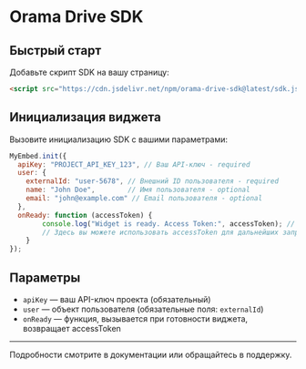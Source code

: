 # Orama Drive SDK

## Быстрый старт

Добавьте скрипт SDK на вашу страницу:

```html
<script src="https://cdn.jsdelivr.net/npm/orama-drive-sdk@latest/sdk.js" defer></script>
```

## Инициализация виджета

Вызовите инициализацию SDK с вашими параметрами:

```js
MyEmbed.init({
  apiKey: "PROJECT_API_KEY_123", // Ваш API-ключ - required
  user: {
    externalId: "user-5678", // Внешний ID пользователя - required
    name: "John Doe",        // Имя пользователя - optional
    email: "john@example.com" // Email пользователя - optional
  },
  onReady: function (accessToken) {
		console.log("Widget is ready. Access Token:", accessToken); // optional
		// Здесь вы можете использовать accessToken для дальнейших запросов к API
	}
});
```

## Параметры
- `apiKey` — ваш API-ключ проекта (обязательный)
- `user` — объект пользователя (обязательные поля: `externalId`)
- `onReady` — функция, вызывается при готовности виджета, возвращает accessToken

---

Подробности смотрите в документации или обращайтесь в поддержку.